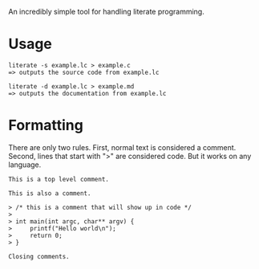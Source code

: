 
An incredibly simple tool for handling literate programming.

# Usage

~~~~
literate -s example.lc > example.c
=> outputs the source code from example.lc

literate -d example.lc > example.md
=> outputs the documentation from example.lc
~~~~

# Formatting

There are only two rules. First, normal text is considered a comment. Second, lines that start
with ">" are considered code. But it works on any language.

~~~~
This is a top level comment.

This is also a comment.

> /* this is a comment that will show up in code */
>
> int main(int argc, char** argv) {
>     printf("Hello world\n");
>     return 0;
> }

Closing comments.
~~~~


